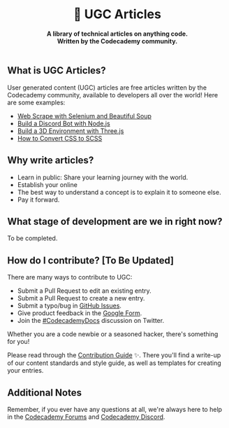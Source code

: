<div align="center">
  <h1>📝 UGC Articles</h1>
  <strong>A library of technical articles on anything code.</strong><br>
  <strong>Written by the Codecademy community.</strong>
</div>
<br>

## What is UGC Articles?

User generated content (UGC) articles are free articles written by the Codecademy community, available to developers all over the world! Here are some examples:

- [Web Scrape with Selenium and Beautiful Soup](https://github.com/Codecademy/ugc/blob/main/content/caupolicandiaz/web-scrape-with-selenium-and-beautiful-soup.md)
- [Build a Discord Bot with Node.js](https://github.com/Codecademy/ugc/blob/main/content/christine_yang/build-a-discord-bot-with-node-js.md)
- [Build a 3D Environment with Three.js](https://github.com/Codecademy/ugc/blob/main/content/brandondusch/build-a-3d-environment-with-three-js.md)
- [How to Convert CSS to SCSS](https://github.com/Codecademy/ugc/blob/main/content/kyrathompson/how-to-convert-css-to-scss.md)

## Why write articles?

- Learn in public: Share your learning journey with the world.
- Establish your online 
- The best way to understand a concept is to explain it to someone else.
- Pay it forward.

## What stage of development are we in right now?

To be completed.

## How do I contribute? [To Be Updated]

There are many ways to contribute to UGC:

- Submit a Pull Request to edit an existing entry.
- Submit a Pull Request to create a new entry.
- Submit a typo/bug in [GitHub Issues](https://github.com/Codecademy/docs/issues).
- Give product feedback in the [Google Form](https://docs.google.com/forms/d/e/1FAIpQLSeqwAiV8C2EjXciqTvPFI-ABxkh9iyy7HL-hnr69GrRW99MiA/viewform).
- Join the [#CodecademyDocs](https://twitter.com/search?q=%23CodecademyDocs&src=typed_query&f=live) discussion on Twitter.

Whether you are a code newbie or a seasoned hacker, there's something for you!

Please read through the [Contribution Guide](https://github.com/Codecademy/docs/blob/main/.github/CONTRIBUTING.md) ✨. There you'll find a write-up of our content standards and style guide, as well as templates for creating your entries.

## Additional Notes

Remember, if you ever have any questions at all, we're always here to help in the [Codecademy Forums](https://discuss.codecademy.com/) and [Codecademy Discord](https://discord.com/invite/codecademy).
